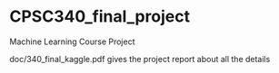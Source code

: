 # CPSC340_final_project
Machine Learning Course Project

doc/340_final_kaggle.pdf gives the project report about all the details
